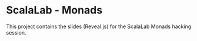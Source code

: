 # ScalaLab - Monads

This project contains the slides (Reveal.js) for the ScalaLab Monads hacking session.